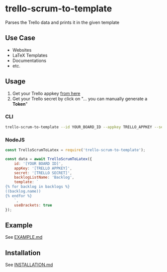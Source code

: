 # trello-scrum-to-template

Parses the Trello data and prints it in the given template

## Use Case

- Websites
- LaTeX Templates
- Documentations
- etc.

## Usage

1. Get your Trello appkey [from here](https://trello.com/app-key)
2. Get your Trello secret by click on "... you can manually generate a **Token**"

### CLI

```bash
trello-scrum-to-template --id YOUR_BOARD_ID --appkey TRELLO_APPKEY --secret TRELLO_SECRET [-b Backlog] [-t default/latex.template] [--usebrackets]
```

### NodeJS

```javascript
const TrelloScrumToLatex = require('trello-scrum-to-template');

const data = await TrelloScrumToLatex({
    id: '[YOUR BOARD ID]',
    appKey: '[TRELLO APPKEY]',
    secret: '[TRELLO SECRET]',
    backlogListName: 'Backlog',
    template: `
{% for backlog in backlogs %}
((backlog.name))
{% endfor %}
    `,
    useBrackets: true
});
```

## Example

See [EXAMPLE.md](EXAMPLE.md)

## Installation

See [INSTALLATION.md](INSTALLATION.md)